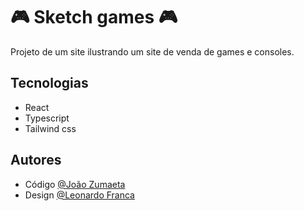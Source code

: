 # 🎮 Sketch games 🎮

Projeto de um site ilustrando um site de venda de games e consoles.

## Tecnologias

- React
- Typescript
- Tailwind css

## Autores

- Código [@João Zumaeta](https://github.com/EzZos)
- Design [@Leonardo Franca](https://github.com/Leofrancaa)
